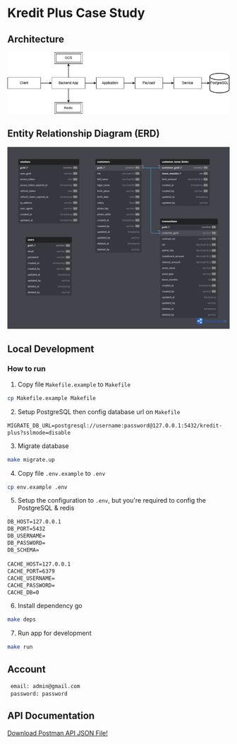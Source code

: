 # Kredit Plus Case Study

## Architecture

![Kredit Plus Architecture](Kredit%20Plus%20Architechture.drawio.png)

## Entity Relationship Diagram (ERD)

![Kredit Plus ERD](Kredit%20Plus%20ERD.png)

## Local Development

### How to run

1. Copy file `Makefile.example` to `Makefile`
  ```sh
  cp Makefile.example Makefile
  ```

2. Setup PostgreSQL then config database url on `Makefile` 
  ```
  MIGRATE_DB_URL=postgresql://username:password@127.0.0.1:5432/kredit-plus?sslmode=disable
  ```

3. Migrate database
  ```sh
  make migrate.up
  ```

4. Copy file `.env.example` to `.env`
  ```sh
  cp env.example .env
  ```

5. Setup the configuration to `.env`, but you're required to config the PostgreSQL & redis
  ```
  DB_HOST=127.0.0.1
  DB_PORT=5432
  DB_USERNAME=
  DB_PASSWORD=
  DB_SCHEMA=

  CACHE_HOST=127.0.0.1
  CACHE_PORT=6379
  CACHE_USERNAME=
  CACHE_PASSWORD=
  CACHE_DB=0
  ```
  
6. Install dependency go
  ```sh
  make deps
  ```

7. Run app for development
  ```sh
  make run
  ```

## Account
 ```sh
  email: admin@gmail.com
  password: password 
 ```

## API Documentation

[Download Postman API JSON File!](Kredit%20Plus.postman_collection.json)